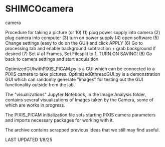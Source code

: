 # SHIMCOcamera
camera

Procedure for taking a picture (or 10)
(1) plug power supply into camera
(2) plug camera into computer
(3) turn on power supply
(4) open software
(5) Change settings (easy to do on the GUI) and click APPLY
(6) Go to processing tab and enable background subtraction + grab background if desired 
(7) Set # of Frames, Set Filesplit to 1, TURN ON SAVING! 
(8) Go back to camera settings and start acquisition

OptimizedGUIwithPIXIS_PICAM.py is a GUI which can be connected to a PIXIS camera to take pictures.  OptimizedQthreadGUI.py is a demonstration GUI which can randomly generate "images" for testing out the GUI functionality outside from the lab. 

The "visualizations" Jupyter Notebook, in the Image Analysis folder, contains several visualizations of Images taken by the Camera, some of which are works in progress.

The PIXIS_PICAM initialization file sets starting PIXIS camera parameters and imports necessary packages for working with it.

The archive contains scrapped previous ideas that we still may find useful.

LAST UPDATED 1/8/25
